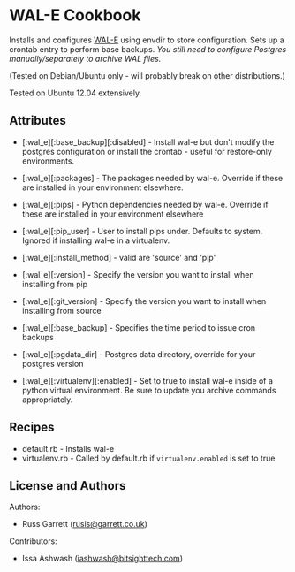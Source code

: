 WAL-E Cookbook
==============

Installs and configures [WAL-E](https://github.com/wal-e/wal-e) using
envdir to store configuration. Sets up a crontab entry to perform base
backups.
*You still need to configure Postgres manually/separately to
archive WAL files.*

(Tested on Debian/Ubuntu only - will probably break on other
distributions.)

Tested on Ubuntu 12.04 extensively.

Attributes
----------

- [:wal_e][:base_backup][:disabled] - Install wal-e but don't modify the postgres configuration or install the crontab - useful for restore-only environments.
- [:wal_e][:packages] - The packages needed by wal-e. Override if these are installed in your environment elsewhere.
- [:wal_e][:pips] - Python dependencies needed by wal-e. Override if these are installed in your environment elsewhere
- [:wal_e][:pip_user] - User to install pips under. Defaults to system. Ignored if installing wal-e in a virtualenv.

- [:wal_e][:install_method] - valid are 'source' and 'pip'
- [:wal_e][:version] - Specify the version you want to install when installing from pip
- [:wal_e][:git_version] - Specify the version you want to install when installing from source
- [:wal_e][:base_backup] - Specifies the time period to issue cron backups

- [:wal_e][:pgdata_dir] - Postgres data directory, override for your postgres version

- [:wal_e][:virtualenv][:enabled] - Set to true to install wal-e inside of a python virtual environment. Be sure to update you archive commands appropriately.

Recipes
-------

- default.rb - Installs wal-e
- virtualenv.rb - Called by default.rb if `virtualenv.enabled` is set to true

License and Authors
-------------------
Authors:

* Russ Garrett (rusis@garrett.co.uk)

Contributors:

* Issa Ashwash (iashwash@bitsighttech.com)
